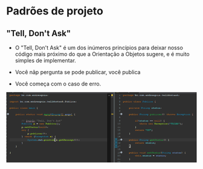﻿# Padrões de projeto 

## "Tell, Don't Ask"
- O "Tell, Don't Ask" é um dos inúmeros princípios para deixar nosso código mais próximo do que a Orientação a Objetos sugere, e é muito simples de implementar.

- Você nãp pergunta se pode publicar, você publica
- Você começa com o caso de erro.

![Tell Don't Ask](./asserts/telldontask.png)

